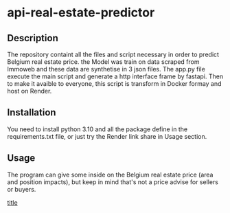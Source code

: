 # api-real-estate-predictor

## Description
The repository containt all the files and script necessary in order to predict
Belgium real estate price. the Model was train on data scraped from Immoweb and these data
are synthetise in 3 json files. The app.py file execute the main script and generate a http interface frame by fastapi.
Then to make it avaible to everyone, this script is transform in Docker formay and host on Render.

## Installation
You need to install python 3.10 and all the package define in the requirements.txt file, or just try the 
Render link share in Usage section.

## Usage
The program can give some inside on the Belgium real estate price (area and position impacts), but keep in mind that's not a price advise
for sellers or buyers.

[title](https://api-demo-real-estate-predictor-av.onrender.com)
